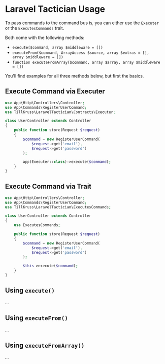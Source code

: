 # Laravel Tactician Usage

To pass commands to the command bus is, you can either use the `Executer` or the `ExecutesCommands` trait.

Both come with the following methods:

- `execute($command, array $middleware = [])`
- `executeFrom($command, ArrayAccess $source, array $extras = [], array $middleware = [])`
- `function executeFromArray($command, array $array, array $middleware = [])`

You'll find examples for all three methods below, but first the basics.


## Execute Command via Executer

```php
use App\Http\Controllers\Controller;
use App\Commands\RegisterUserCommand;
use TillKruss\LaravelTactician\Contracts\Executer;

class UserController extends Controller
{
    public function store(Request $request)
    {
        $command = new RegisterUserCommand(
            $request->get('email'),
            $request->get('password')
        );

        app(Executer::class)->execute($command);
    }
}
```


## Execute Command via Trait

```php
use App\Http\Controllers\Controller;
use App\Commands\RegisterUserCommand;
use TillKruss\LaravelTactician\ExecutesCommands;

class UserController extends Controller
{
    use ExecutesCommands;

    public function store(Request $request)
    {
        $command = new RegisterUserCommand(
            $request->get('email'),
            $request->get('password')
        );

        $this->execute($command);
    }
}
```


## Using `execute()`

...

## Using `executeFrom()`

...

## Using `executeFromArray()`

...
